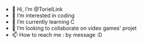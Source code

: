 - 👋 Hi, I’m @TorielLink
- 👀 I’m interested in coding
- 🌱 I’m currently learning C
- 💞️ I’m looking to collaborate on video games' projet
- 📫 How to reach me : by message :D

<!---
TorielLink/TorielLink is a ✨ special ✨ repository because its `README.md` (this file) appears on your GitHub profile.
You can click the Preview link to take a look at your changes.
--->
